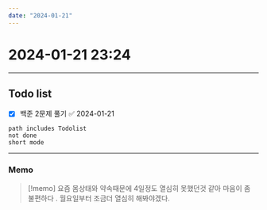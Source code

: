 ```yaml
---
date: "2024-01-21"
---
```

# 2024-01-21 23:24
---
## Todo list
- [x] 백준  2문제 풀기 ✅ 2024-01-21
```tasks
path includes Todolist
not done
short mode
```
---
### Memo
> [!memo]
> 요즘 몸상태와 약속때문에 4일정도 열심히 못했던것 같아 마음이 좀 불편하다 . 월요일부터 조금더 열심히 해봐야겠다.
